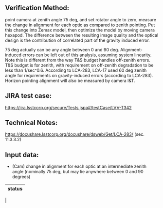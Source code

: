 Verification Method:
---

point camera at zenith angle 75 deg, and set rotator angle to zero, measure the change in alignment for each optic as compared to zenith pointing. Put this change into Zemax model, then optimize the model by moving camera hexapod. The difference between the resulting image quality and the optical design is the contribution of correlated part of the gravity induced error.

75 deg actually can be any angle between 0 and 90 deg. Alignment-induced errors can be left out of this analysis, assuming system linearity.
Note this is different from the way T&S budget handles off-zenith errors. T&S budget is for zenith, with requirement on off-zenith degradation to be less than 1/sec^0.6. According to LCA-283, LCA-17 used 60 deg zenith angle for requirements on gravity-induced errors (according to LCA-283).
Horizon pointing alignment will also be measured by camera I&T.

JIRA test case:
---
https://jira.lsstcorp.org/secure/Tests.jspa#/testCase/LVV-T342

Technical Notes:
---
https://docushare.lsstcorp.org/docushare/dsweb/Get/LCA-283/ (sec. 11.3.3.2)

Input data:
---
* (Cam) change in alignment for each optic at an intermediate zenith angle (nominally 75 deg, but may lie anywhere between 0 and 90 degrees)

status |
-|
|


